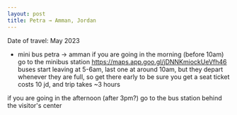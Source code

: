 ```yaml
---
layout: post
title: Petra → Amman, Jordan
---
```


Date of travel: May 2023

- mini bus petra -> amman
if you are going in the morning (before 10am)
go to the minibus station https://maps.app.goo.gl/jDNNKmiockUeVfh46
buses start leaving at 5-6am, last one at around 10am, but they depart whenever they are full, so get there early to be sure you get a seat
ticket costs 10 jd, and trip takes ~3 hours

if you are going in the afternoon (after 3pm?)
go to the bus station behind the visitor's center
